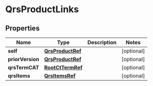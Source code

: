 

# QrsProductLinks


## Properties

| Name | Type | Description | Notes |
|------------ | ------------- | ------------- | -------------|
|**self** | [**QrsProductRef**](QrsProductRef.md) |  |  [optional] |
|**priorVersion** | [**QrsProductRef**](QrsProductRef.md) |  |  [optional] |
|**qrsTermCAT** | [**RootCtTermRef**](RootCtTermRef.md) |  |  [optional] |
|**qrsItems** | [**QrsItemsRef**](QrsItemsRef.md) |  |  [optional] |



